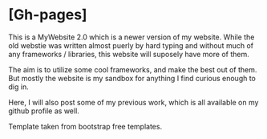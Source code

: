 # [Gh-pages]

This is a MyWebsite 2.0 which is a newer version of my website. 
While the old webstie was written almost puerly by hard typing and without much of any frameworks / libraries,
this website will suposely have more of them. 

The aim is to utilize some cool frameworks, and make the best out of them.
But mostly the website is my sandbox for anything I find curious enough to dig in. 

Here, I will also post some of my previous work, which is all available on my github profile as well. 

Template taken from bootstrap free templates.
